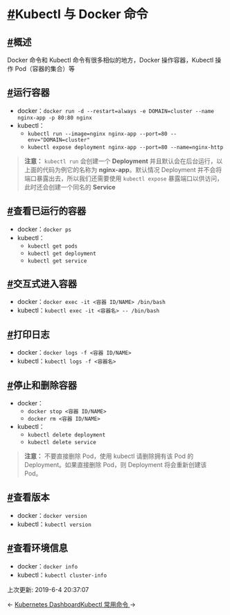 # [#](https://funtl.com/zh/service-mesh-kubernetes/命令-kubectl-与-docker.html#kubectl-与-docker-命令)Kubectl 与 Docker 命令

## [#](https://funtl.com/zh/service-mesh-kubernetes/命令-kubectl-与-docker.html#概述)概述

Docker 命令和 Kubectl 命令有很多相似的地方，Docker 操作容器，Kubectl 操作 Pod（容器的集合）等

## [#](https://funtl.com/zh/service-mesh-kubernetes/命令-kubectl-与-docker.html#运行容器)运行容器

- docker：`docker run -d --restart=always -e DOMAIN=cluster --name nginx-app -p 80:80 nginx`
- kubectl：
  - `kubectl run --image=nginx nginx-app --port=80 --env="DOMAIN=cluster"`
  - `kubectl expose deployment nginx-app --port=80 --name=nginx-http`

> **注意：** `kubectl run` 会创建一个 **Deployment** 并且默认会在后台运行，以上面的代码为例它的名称为 **nginx-app**。默认情况 Deployment 并不会将端口暴露出去，所以我们还需要使用 `kubectl expose` 暴露端口以供访问，此时还会创建一个同名的 **Service**

## [#](https://funtl.com/zh/service-mesh-kubernetes/命令-kubectl-与-docker.html#查看已运行的容器)查看已运行的容器

- docker：`docker ps`
- kubectl：
  - `kubectl get pods`
  - `kubectl get deployment`
  - `kubectl get service`

## [#](https://funtl.com/zh/service-mesh-kubernetes/命令-kubectl-与-docker.html#交互式进入容器)交互式进入容器

- docker：`docker exec -it <容器 ID/NAME> /bin/bash`
- kubectl：`kubectl exec -it <容器名> -- /bin/bash`

## [#](https://funtl.com/zh/service-mesh-kubernetes/命令-kubectl-与-docker.html#打印日志)打印日志

- docker：`docker logs -f <容器 ID/NAME>`
- kubectl：`kubectl logs -f <容器名>`

## [#](https://funtl.com/zh/service-mesh-kubernetes/命令-kubectl-与-docker.html#停止和删除容器)停止和删除容器

- docker：
  - `docker stop <容器 ID/NAME>`
  - `docker rm <容器 ID/NAME>`
- kubectl：
  - `kubectl delete deployment `
  - `kubectl delete service `

> **注意：** 不要直接删除 Pod，使用 kubectl 请删除拥有该 Pod 的 Deployment。如果直接删除 Pod，则 Deployment 将会重新创建该 Pod。

## [#](https://funtl.com/zh/service-mesh-kubernetes/命令-kubectl-与-docker.html#查看版本)查看版本

- docker：`docker version`
- kubectl：`kubectl version`

## [#](https://funtl.com/zh/service-mesh-kubernetes/命令-kubectl-与-docker.html#查看环境信息)查看环境信息

- docker：`docker info`
- kubectl：`kubectl cluster-info`

上次更新: 2019-6-4 20:37:07

← [Kubernetes Dashboard](https://funtl.com/zh/service-mesh-kubernetes/Dashboard.html)[Kubectl 常用命令 ](https://funtl.com/zh/service-mesh-kubernetes/kubectl-常用命令.html)→